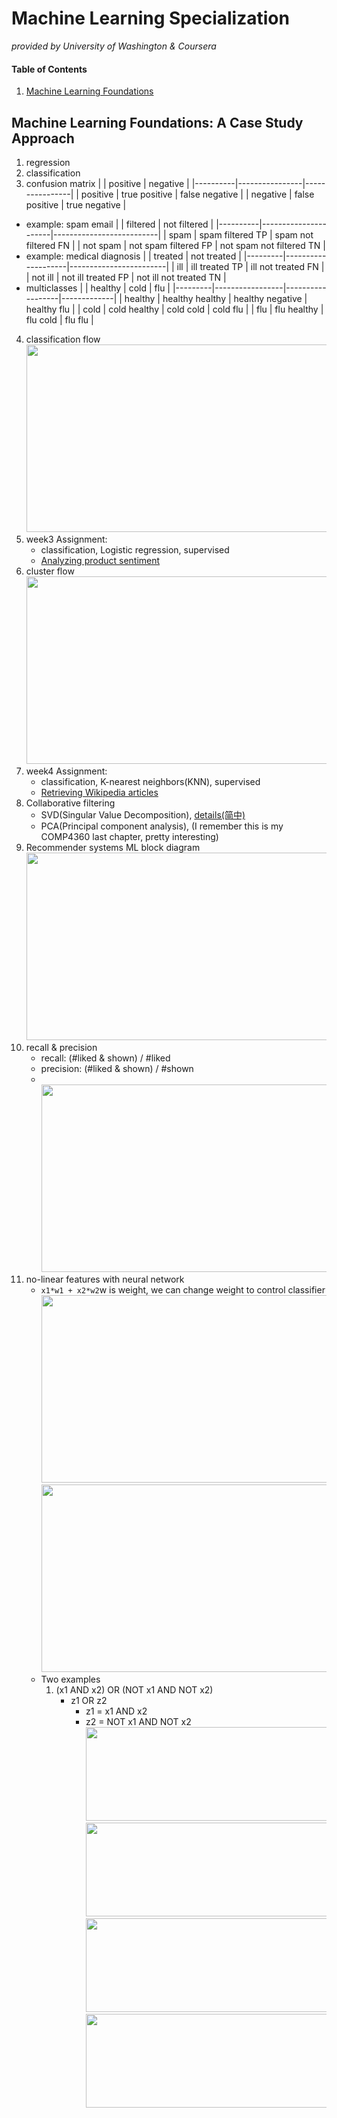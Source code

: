 # Machine Learning Specialization 
_provided by University of Washington & Coursera_
#### Table of Contents
1. [Machine Learning Foundations](#anchor_1)<br/>

## Machine Learning Foundations: A Case Study Approach<a name="anchor_1"></a>
1. regression
2. classification
3. confusion matrix
    |          | positive       | negative       |
    |----------|----------------|----------------|
    | positive | true positive  | false negative |
    | negative | false positive | true negative  |
  - example: spam email
    |          | filtered             | not filtered             | 
    |----------|----------------------|--------------------------|
    | spam     | spam filtered TP     | spam not filtered FN     |
    | not spam | not spam filtered FP | not spam not filtered TN |
  - example: medical diagnosis
    |         | treated            | not treated            | 
    |---------|--------------------|------------------------|
    | ill     | ill treated TP     | ill not treated FN     | 
    | not ill | not ill treated FP | not ill not treated TN |
  - multiclasses
    |         | healthy         | cold             | flu         |
    |---------|-----------------|------------------|-------------|
    | healthy | healthy healthy | healthy negative | healthy flu |
    | cold    | cold healthy    | cold cold        | cold flu    | 
    | flu     | flu healthy     | flu cold         | flu flu     |
4. classification flow
    <br><img src="https://github.com/Makiato1999/note-ML/blob/main/image/foundation/week3.png"  width="500" height="300">
5. week3 Assignment: 
    - classification, Logistic regression, supervised
    - [Analyzing product sentiment](https://github.com/Makiato1999/note-ML/tree/main/Foundations/Week3)
6. cluster flow
    <br><img src="https://github.com/Makiato1999/note-ML/blob/main/image/foundation/week4.png"  width="500" height="300">
7. week4 Assignment: 
    - classification, K-nearest neighbors(KNN), supervised
    - [Retrieving Wikipedia articles](https://github.com/Makiato1999/note-ML/tree/main/Foundations/Week4)
8. Collaborative filtering
    - SVD(Singular Value Decomposition), [details(简中)](https://www.cnblogs.com/pinard/p/6251584.html)
    - PCA(Principal component analysis), (I remember this is my COMP4360 last chapter, pretty interesting)
9. Recommender systems ML block diagram
    <br><img src="https://github.com/Makiato1999/note-ML/blob/main/image/foundation/week5.png"  width="500" height="300">
1. recall & precision
    - recall: (#liked & shown) / #liked
    - precision: (#liked & shown) / #shown
    - <br><img src="https://github.com/Makiato1999/note-ML/blob/main/image/foundation/week5r&p.png"  width="500" height="300">
2. no-linear features with neural network
    - ```x1*w1 + x2*w2```w is weight, we can change weight to control classifier
    <br><img src="https://github.com/Makiato1999/note-ML/blob/main/image/foundation/week6&||.png"  width="500" height="300">
    <br><img src="https://github.com/Makiato1999/note-ML/blob/main/image/foundation/week6xor.png"  width="500" height="300">
    - Two examples
        1. (x1 AND x2) OR (NOT x1 AND NOT x2)
            - z1 OR z2
                - z1 = x1 AND x2
                - z2 = NOT x1 AND NOT x2
            <br><img src="https://github.com/Makiato1999/note-ML/blob/main/image/foundation/week6z1.png"  width="450" height="150">
            <br><img src="https://github.com/Makiato1999/note-ML/blob/main/image/foundation/week6z2.png"  width="450" height="150">
            <br><img src="https://github.com/Makiato1999/note-ML/blob/main/image/foundation/week6z1z2.png"  width="450" height="150">
            <br><img src="https://github.com/Makiato1999/note-ML/blob/main/image/foundation/week6z.png"  width="450" height="150">
        
